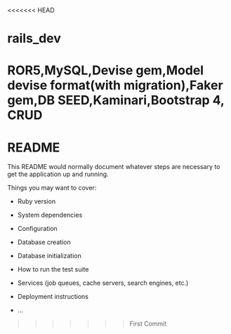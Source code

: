 <<<<<<< HEAD
# rails_dev
ROR5,MySQL,Devise gem,Model devise format(with migration),Faker gem,DB SEED,Kaminari,Bootstrap 4, CRUD
=======
# README

This README would normally document whatever steps are necessary to get the
application up and running.

Things you may want to cover:

* Ruby version

* System dependencies

* Configuration

* Database creation

* Database initialization

* How to run the test suite

* Services (job queues, cache servers, search engines, etc.)

* Deployment instructions

* ...
>>>>>>> First Commit
